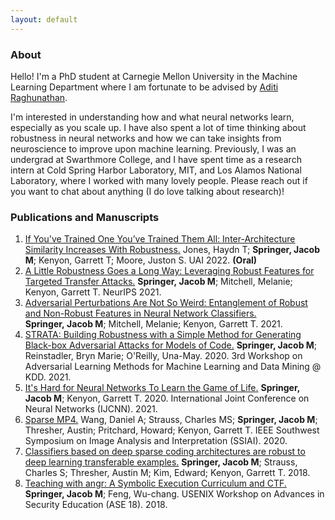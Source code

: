```yaml
---
layout: default
---
```


### About

Hello! I'm a PhD student at Carnegie Mellon University in the Machine Learning Department where I am fortunate to be advised by [Aditi Raghunathan](https://www.cs.cmu.edu/~aditirag/). 

I'm interested in understanding how and what neural networks learn, especially as you scale up. I have also spent a lot of time thinking about robustness in neural networks and how we can take insights from neuroscience to improve upon machine learning. Previously, I was an undergrad at Swarthmore College, and I have spent time as a research intern at Cold Spring Harbor Laboratory, MIT, and Los Alamos National Laboratory, where I worked with many lovely people. Please reach out if you want to chat about anything (I do love talking about research)!

### Publications and Manuscripts

1. [If You've Trained One You’ve Trained Them All: Inter-Architecture Similarity Increases With Robustness.](https://openreview.net/pdf?id=BGfLS_8j5eq) Jones, Haydn T; **Springer, Jacob M**; Kenyon, Garrett T; Moore, Juston S. UAI 2022. **(Oral)**
1. [A Little Robustness Goes a Long Way: Leveraging Robust Features for Targeted Transfer Attacks.](https://arxiv.org/pdf/2106.02105) **Springer,&nbsp;Jacob&nbsp;M**; Mitchell,&nbsp;Melanie; Kenyon,&nbsp;Garrett T. NeurIPS 2021. 
1. [Adversarial Perturbations Are Not So Weird: Entanglement of Robust and Non-Robust Features in Neural Network Classifiers.](https://arxiv.org/pdf/2102.05110) **Springer,&nbsp;Jacob&nbsp;M**; Mitchell,&nbsp;Melanie; Kenyon,&nbsp;Garrett T. 2021.
1. [STRATA: Building Robustness with a Simple Method for Generating Black-box Adversarial Attacks for Models of Code.](https://arxiv.org/pdf/2009.13562) **Springer, Jacob M**; Reinstadler, Bryn Marie; O'Reilly, Una-May. 2020. 3rd Workshop on Adversarial Learning Methods for Machine Learning and Data Mining @ KDD. 2021.
1. [It's Hard for Neural Networks To Learn the Game of Life.](https://arxiv.org/pdf/2009.01398) **Springer, Jacob M**; Kenyon, Garrett T. 2020. International Joint Conference on Neural Networks (IJCNN). 2021.
1. [Sparse MP4.](https://ieeexplore.ieee.org/abstract/document/9094593) Wang, Daniel A; Strauss, Charles MS; **Springer, Jacob M**; Thresher, Austin; Pritchard, Howard; Kenyon, Garrett T. IEEE Southwest Symposium on Image Analysis and Interpretation (SSIAI). 2020.
1. [Classifiers based on deep sparse coding architectures are robust to deep learning transferable examples.](https://arxiv.org/pdf/1811.07211) **Springer, Jacob M**; Strauss, Charles S; Thresher, Austin M; Kim, Edward; Kenyon, Garrett T. 2018.
1. [Teaching with angr: A Symbolic Execution Curriculum and CTF.](https://www.usenix.org/system/files/conference/ase18/ase18-paper_springer.pdf) **Springer, Jacob M**; Feng, Wu-chang. USENIX Workshop on Advances in Security Education (ASE 18). 2018.

